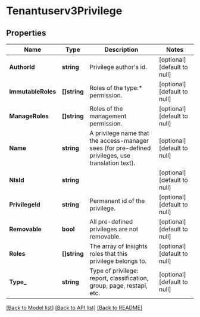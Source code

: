 # Tenantuserv3Privilege

## Properties
Name | Type | Description | Notes
------------ | ------------- | ------------- | -------------
**AuthorId** | **string** | Privilege author&#x27;s id. | [optional] [default to null]
**ImmutableRoles** | **[]string** | Roles of the type:* permission. | [optional] [default to null]
**ManageRoles** | **[]string** | Roles of the management permission. | [optional] [default to null]
**Name** | **string** | A privilege name that the access-manager sees (for pre-defined privileges, use translation text). | [optional] [default to null]
**NlsId** | **string** |  | [optional] [default to null]
**PrivilegeId** | **string** | Permanent id of the privilege. | [optional] [default to null]
**Removable** | **bool** | All pre-defined privileges are not removable. | [optional] [default to null]
**Roles** | **[]string** | The array of Insights roles that this privilege belongs to. | [optional] [default to null]
**Type_** | **string** | Type of privilege: report, classification, group, page, restapi, etc. | [optional] [default to null]

[[Back to Model list]](../README.md#documentation-for-models) [[Back to API list]](../README.md#documentation-for-api-endpoints) [[Back to README]](../README.md)

